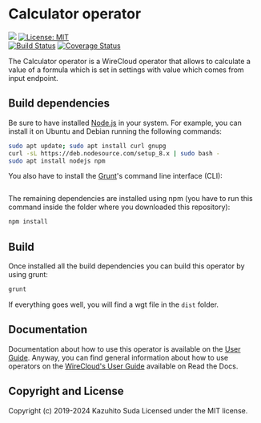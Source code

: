 # Calculator operator

[![](https://nexus.lab.fiware.org/repository/raw/public/badges/chapters/visualization.svg)](https://www.fiware.org/developers/catalogue/)
[![License: MIT](https://img.shields.io/github/license/lets-fiware/calculator-operator.svg)](https://opensource.org/licenses/MIT)<br/>
[![Build Status](https://travis-ci.com/lets-fiware/calculator-operator.svg?branch=master)](https://travis-ci.com/lets-fiware/calculator-operator)
[![Coverage Status](https://coveralls.io/repos/github/lets-fiware/calculator-operator/badge.svg?branch=master)](https://coveralls.io/github/lets-fiware/calculator-operator?branch=master)

The Calculator operator is a WireCloud operator that allows to calculate a value of a formula which is set in settings with value which comes from input endpoint.

## Build dependencies

Be sure to have installed [Node.js](https://nodejs.org/) in your system. For example, you can install it on Ubuntu and Debian running the following commands:

```bash
sudo apt update; sudo apt install curl gnupg
curl -sL https://deb.nodesource.com/setup_8.x | sudo bash -
sudo apt install nodejs npm 
```

You also have to install the [Grunt](https://gruntjs.com/)'s command line interface (CLI):

```sudo npm install -g grunt-cli
```

The remaining dependencies are installed using npm (you have to run this command
inside the folder where you downloaded this repository):

```bash
npm install
```


## Build

Once installed all the build dependencies you can build this operator by using grunt:

```bash
grunt
```

If everything goes well, you will find a wgt file in the `dist` folder.


## Documentation

Documentation about how to use this operator is available on the
[User Guide](src/doc/userguide.md). Anyway, you can find general information
about how to use operators on the
[WireCloud's User Guide](https://wirecloud.readthedocs.io/en/stable/user_guide/)
available on Read the Docs.

## Copyright and License

Copyright (c) 2019-2024 Kazuhito Suda
Licensed under the MIT license.
